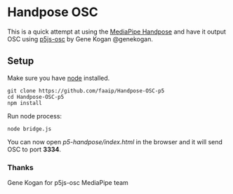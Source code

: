# Handpose OSC
This is a quick attempt at using the [MediaPipe Handpose](https://github.com/tensorflow/tfjs-models/tree/master/handpose) and have it output OSC using [p5js-osc](https://github.com/genekogan/p5js-osc) by Gene Kogan @genekogan.

## Setup
Make sure you have [node](https://nodejs.org/en/) installed.

```
git clone https://github.com/faaip/Handpose-OSC-p5
cd Handpose-OSC-p5
npm install

```
Run node process:
```
node bridge.js
```
You can now open *p5-handpose/index.html* in the browser and it will send OSC to port **3334**.

### Thanks
Gene Kogan for p5js-osc
MediaPipe team